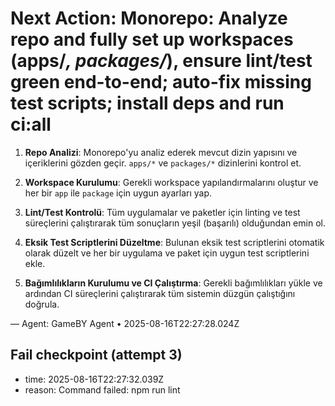 # Next Action: Monorepo: Analyze repo and fully set up workspaces (apps/*, packages/*), ensure lint/test green end-to-end; auto-fix missing test scripts; install deps and run ci:all

1. **Repo Analizi**: Monorepo'yu analiz ederek mevcut dizin yapısını ve içeriklerini gözden geçir. `apps/*` ve `packages/*` dizinlerini kontrol et.

2. **Workspace Kurulumu**: Gerekli workspace yapılandırmalarını oluştur ve her bir `app` ile `package` için uygun ayarları yap.

3. **Lint/Test Kontrolü**: Tüm uygulamalar ve paketler için linting ve test süreçlerini çalıştırarak tüm sonuçların yeşil (başarılı) olduğundan emin ol.

4. **Eksik Test Scriptlerini Düzeltme**: Bulunan eksik test scriptlerini otomatik olarak düzelt ve her bir uygulama ve paket için uygun test scriptlerini ekle.

5. **Bağımlılıkların Kurulumu ve CI Çalıştırma**: Gerekli bağımlılıkları yükle ve ardından CI süreçlerini çalıştırarak tüm sistemin düzgün çalıştığını doğrula.

— Agent: GameBY Agent • 2025-08-16T22:27:28.024Z


## Fail checkpoint (attempt 3)
- time: 2025-08-16T22:27:32.039Z
- reason: Command failed: npm run lint
